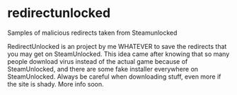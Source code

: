 # redirectunlocked
Samples of malicious redirects taken from Steamunlocked

RedirectUnlocked is an project by me WHATEVER to save the redirects that you may get on SteamUnlocked.
This idea came after knowing that so many people download virus instead of the actual game because of SteamUnlocked, and there are some fake installer everywhere on SteamUnlocked.
Always be careful when downloading stuff, even more if the site is shady.
More info soon.
